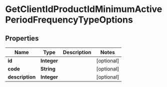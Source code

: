 

# GetClientIdProductIdMinimumActivePeriodFrequencyTypeOptions

## Properties

Name | Type | Description | Notes
------------ | ------------- | ------------- | -------------
**id** | **Integer** |  |  [optional]
**code** | **String** |  |  [optional]
**description** | **Integer** |  |  [optional]



